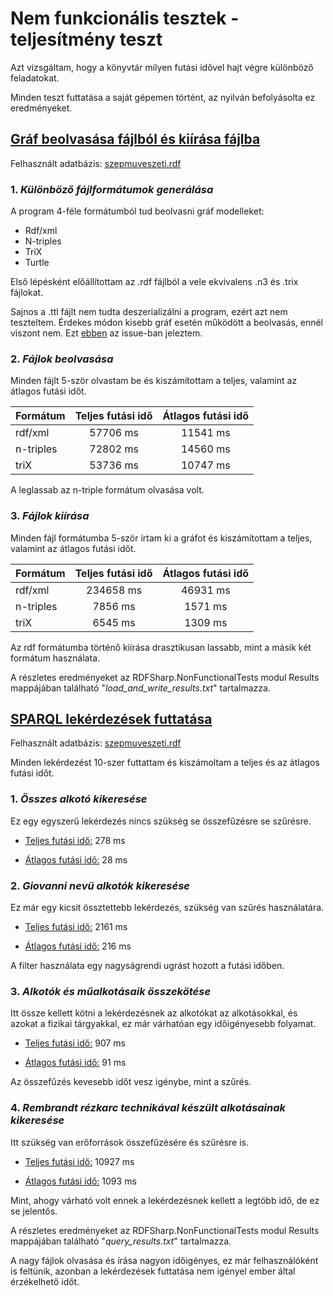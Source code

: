 # __Nem funkcionális tesztek - teljesítmény teszt__
Azt vizsgáltam, hogy a könyvtár milyen futási idővel hajt végre különböző feladatokat.

Minden teszt futtatása a saját gépemen történt, az nyilván befolyásolta ez eredményeket.

## <ins>Gráf beolvasása fájlból és kiírása fájlba</ins>

Felhasznált adatbázis: [szepmuveszeti.rdf](https://datahub.io/dataset/data-szepmuveszeti-hu)

### 1. _Különböző fájlformátumok generálása_
A program 4-féle formátumból tud beolvasni gráf modelleket:
- Rdf/xml
- N-triples
- TriX
- Turtle

Első lépésként előállítottam az .rdf fájlból a vele ekvivalens .n3 és .trix fájlokat.

Sajnos a .ttl fájlt nem tudta deszerializálni a program, ezért azt nem teszteltem. Érdekes módon kisebb gráf esetén működött a beolvasás, ennél viszont nem. Ezt [ebben](https://github.com/BME-MIT-IET/iet-hf-2022-we-rdfs/issues/22) az issue-ban jeleztem.

### 2. _Fájlok beolvasása_
Minden fájlt 5-ször olvastam be és kiszámítottam a teljes, valamint az átlagos futási időt. 

| Formátum    | Teljes futási idő | Átlagos futási idő |
| :---        |    :----:         |          :---:     |
| rdf/xml     | 57706 ms          | 11541 ms           |
| n-triples   | 72802 ms          | 14560 ms           |
| triX        | 53736 ms          | 10747 ms           |

A leglassab az n-triple formátum olvasása volt.

### 3. _Fájlok kiírása_
Minden fájl formátumba 5-ször írtam ki a gráfot és kiszámítottam a teljes, valamint az átlagos futási időt. 

| Formátum    | Teljes futási idő | Átlagos futási idő |
| :---        |    :----:         |          :---:     |
| rdf/xml     | 234658 ms         | 46931 ms           |
| n-triples   | 7856 ms           | 1571 ms           |
| triX        | 6545 ms           | 1309 ms           |

Az rdf formátumba történő kiírása drasztikusan lassabb, mint a másik két formátum használata.

A részletes eredményeket az RDFSharp.NonFunctionalTests modul Results mappájában található "_load_and_write_results.txt_" tartalmazza.

## <ins>SPARQL lekérdezések futtatása</ins>

Felhasznált adatbázis: [szepmuveszeti.rdf](https://datahub.io/dataset/data-szepmuveszeti-hu)

Minden lekérdezést 10-szer futtattam és kiszámoltam a teljes és az átlagos futási időt.

### 1. _Összes alkotó kikeresése_

Ez egy egyszerű lekérdezés nincs szükség se összefűzésre se szűrésre.

- <ins>Teljes futási idő:</ins> 278 ms

- <ins>Átlagos futási idő:</ins> 28 ms

### 2. _Giovanni nevü alkotók kikeresése_

Ez már egy kicsit össztettebb lekérdezés, szükség van szűrés használatára.

- <ins>Teljes futási idő:</ins> 2161 ms

- <ins>Átlagos futási idő:</ins> 216 ms

A filter használata egy nagyságrendi ugrást hozott a futási időben.

### 3. _Alkotók és műalkotásaik összekötése_

Itt össze kellett kötni a lekérdezésnek az alkotókat az alkotásokkal, és azokat a fizikai tárgyakkal, ez már várhatóan egy időigényesebb folyamat.

- <ins>Teljes futási idő:</ins> 907 ms

- <ins>Átlagos futási idő:</ins> 91 ms

Az összefűzés kevesebb időt vesz igénybe, mint a szűrés.

### 4. _Rembrandt rézkarc technikával készült alkotásainak kikeresése_

Itt szükség van erőforrások összefűzésére és szűrésre is.

- <ins>Teljes futási idő:</ins> 10927 ms

- <ins>Átlagos futási idő:</ins> 1093 ms

Mint, ahogy várható volt ennek a lekérdezésnek kellett a legtöbb idő, de ez se jelentős.

A részletes eredményeket az RDFSharp.NonFunctionalTests modul Results mappájában található "_query_results.txt_" tartalmazza.

A nagy fájlok olvasása és írása nagyon időigényes, ez már felhasználóként is feltünik, azonban a lekérdezések futtatása nem igényel ember által érzékelhető időt.